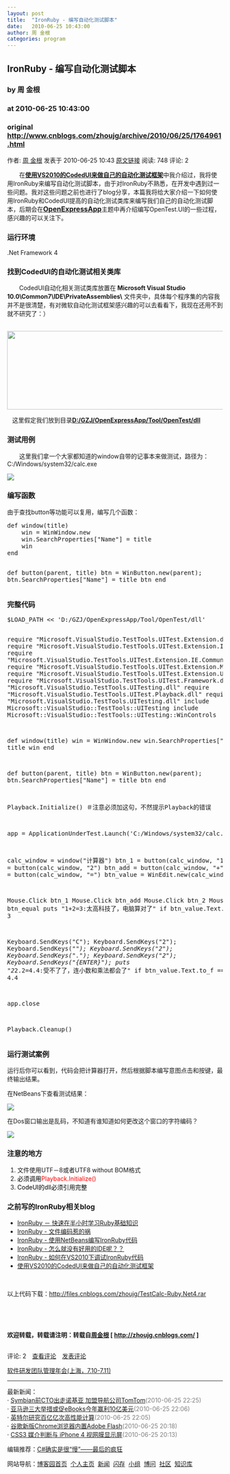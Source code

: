 ```yaml
---
layout: post
title:  "IronRuby - 编写自动化测试脚本"
date:   2010-06-25 10:43:00
author: 周 金根
categories: program
---
```


## IronRuby - 编写自动化测试脚本
### by 周 金根
### at 2010-06-25 10:43:00
### original <http://www.cnblogs.com/zhoujg/archive/2010/06/25/1764961.html>

<p><a href="http://www.cnblogs.com/zhoujg/"><img src="http://pic.cnblogs.com/face/u14032.jpg" alt="" border="0"></a><br>作者: <a href="http://www.cnblogs.com/zhoujg/">周 金根</a> 发表于 2010-06-25 10:43 <a href="http://www.cnblogs.com/zhoujg/archive/2010/06/25/1764961.html">原文链接</a> 阅读: 748 评论: 2</p><p>　　在<b><a href="http://www.cnblogs.com/zhoujg/archive/2010/06/11/1756514.html">使用VS2010的CodedUI来做自己的自动化测试框架</a></b>中我介绍过，我将使用IronRuby来编写自动化测试脚本，由于对IronRuby不熟悉，在开发中遇到过一些问题。我对这些问题之前也进行了blog分享，本篇我将给大家介绍一下如何使用IronRuby和CodedUI提高的自动化测试类库来编写我们自己的自动化测试脚本，后期会在<span style="font-size:12pt"><b><a href="http://openexpressapp.codeplex.com/">OpenExpressApp</a></b></span>主题中再介绍编写OpenTest.UI的一些过程，感兴趣的可以关注下。</p>
<h3>运行环境</h3>
<p>.Net Framework 4</p>
<h3>找到CodedUI的自动化测试相关类库</h3>
<p>　　CodedUI自动化相关测试类库放置在<b> Microsoft Visual Studio 10.0\Common7\IDE\PrivateAssemblies\</b> 文件夹中，具体每个程序集的内容我并不是很清楚，有对微软自动化测试框架感兴趣的可以去看看下，我现在还用不到就不研究了：）</p>
<p><br><img src="http://pic002.cnblogs.com/img/zhoujg/201006/2010061116474526.jpg" height="183" width="515"></p>
<p>   这里假定我们放到目录<span style="text-decoration:underline"><b>D:/GZJ/OpenExpressApp/Tool/OpenTest/dll</b></span></p>
<h3>测试用例</h3>
<p>　　这里我们拿一个大家都知道的window自带的记事本来做测试，路径为：C:/Windows/system32/calc.exe</p>
<p><img src="http://pic002.cnblogs.com/img/zhoujg/201006/2010062510203913.jpg"></p>
<h3>编写函数</h3>
<p>由于查找button等功能可以复用，编写几个函数：</p>
<p>
<pre>def window(title)
	win = WinWindow.new
	win.SearchProperties["Name"] = title
	win
end

def button(parent, title)
	btn  = WinButton.new(parent);
	btn.SearchProperties["Name"] = title
	btn
end
</pre>
</p>
<h3>完整代码</h3>
<p>
<pre>$LOAD_PATH &lt;&lt; &#39;D:/GZJ/OpenExpressApp/Tool/OpenTest/dll&#39;

require &quot;Microsoft.VisualStudio.TestTools.UITest.Extension.dll&quot;
require &quot;Microsoft.VisualStudio.TestTools.UITest.Extension.IE.dll&quot;
require &quot;Microsoft.VisualStudio.TestTools.UITest.Extension.IE.Communication.Interop.dll&quot;
require &quot;Microsoft.VisualStudio.TestTools.UITest.Extension.MSAA.dll&quot;
require &quot;Microsoft.VisualStudio.TestTools.UITest.Extension.Uia.dll&quot;
require &quot;Microsoft.VisualStudio.TestTools.UITest.Framework.dll&quot;
require &quot;Microsoft.VisualStudio.TestTools.UITesting.dll&quot;
require &quot;Microsoft.VisualStudio.TestTools.UITest.Playback.dll&quot;
require &quot;Microsoft.VisualStudio.TestTools.UITesting.dll&quot;
include Microsoft::VisualStudio::TestTools::UITesting
include Microsoft::VisualStudio::TestTools::UITesting::WinControls

def window(title)
	win = WinWindow.new
	win.SearchProperties[&quot;Name&quot;] = title
	win
end

def button(parent, title)
	btn  = WinButton.new(parent);
	btn.SearchProperties[&quot;Name&quot;] = title
	btn
end

Playback.Initialize()  ＃注意必须加这句，不然提示Playback的错误

app = ApplicationUnderTest.Launch(&#39;C:/Windows/system32/calc.exe&#39;)

calc_window = window(&quot;计算器&quot;)
btn_1 = button(calc_window, &quot;1&quot;)
btn_2 = button(calc_window, &quot;2&quot;)
btn_add = button(calc_window, &quot;+&quot;)
btn_equal = button(calc_window, &quot;=&quot;)
btn_value = WinEdit.new(calc_window)

Mouse.Click btn_1
Mouse.Click btn_add
Mouse.Click btn_2
Mouse.Click btn_equal
puts &quot;1+2=3:太高科技了，电脑算对了&quot; if btn_value.Text.to_i  == 3


Keyboard.SendKeys(&quot;C&quot;);
Keyboard.SendKeys(&quot;2&quot;);
Keyboard.SendKeys(&quot;*&quot;);
Keyboard.SendKeys(&quot;2&quot;);
Keyboard.SendKeys(&quot;.&quot;);
Keyboard.SendKeys(&quot;2&quot;);
Keyboard.SendKeys(&quot;{ENTER}&quot;);
puts &quot;2*2.2=4.4:受不了了，连小数和乘法都会了&quot; if btn_value.Text.to_f  == 4.4

app.close

Playback.Cleanup()
</pre>
</p>
<h3>运行测试案例</h3>
<p>运行后你可以看到，代码会把计算器打开，然后根据脚本编写意图点击和按键，最终输出结果。</p>
<p>在NetBeans下查看测试结果：</p>
<p><img src="http://pic002.cnblogs.com/img/zhoujg/201006/2010062510300729.jpg"></p>
<p>在Dos窗口输出是乱码，不知道有谁知道如何更改这个窗口的字符编码？</p>
<p><img src="http://pic002.cnblogs.com/img/zhoujg/201006/2010062510395795.jpg"></p>
<h3>注意的地方</h3>
<ol>
<li>文件使用UTF－8或者UTF8 without BOM格式<span style="color:#ff0000"> </span></li>
<li><span style="color:#ff0000"><span style="color:#000000">必须调用</span>Playback.Initialize()</span></li>
<li><span style="color:#ff0000"><span style="color:#000000">CodeUI的dll必须引用完整</span></span></li>
</ol>
<h3>之前写的IronRuby相关blog</h3>
<ul>
<li><a href="http://www.cnblogs.com/zhoujg/archive/2010/06/24/1762981.html">IronRuby － 快速在半小时学习Ruby基础知识</a></li>
<li><a href="http://www.cnblogs.com/zhoujg/archive/2010/06/23/1763521.html">IronRuby - 文件编码惹的祸</a></li>
<li><a href="http://www.cnblogs.com/zhoujg/archive/2010/06/23/1763866.html">IronRuby - 使用NetBeans编写IronRuby代码</a></li>
<li><a href="http://www.cnblogs.com/zhoujg/archive/2010/06/13/1758024.html">IronRuby - 怎么就没有好用的IDE呢？？</a></li>
<li><a href="http://www.cnblogs.com/zhoujg/archive/2010/06/11/1756517.html">IronRuby - 如何在VS2010下调试IronRuby代码</a></li>
<li><a href="http://www.cnblogs.com/zhoujg/archive/2010/06/11/1756514.html">使用VS2010的CodedUI来做自己的自动化测试框架</a></li>
</ul>
<p> </p>
<p>以上代码下载：<a href="http://files.cnblogs.com/zhoujg/TestCalc-Ruby.Net4.rar">http://files.cnblogs.com/zhoujg/TestCalc-Ruby.Net4.rar</a></p>
<p> </p>
<p> </p>
<p><b>欢迎转载，转载请注明：转载自</b><b><a href="http://zhoujg.cnblogs.com/">周金根</a> [ <a href="http://zhoujg.cnblogs.com/">http://zhoujg.cnblogs.com/</a> ]</b></p><img src="http://www.cnblogs.com/zhoujg/aggbug/1764961.html?type=1" width="1" height="1" alt=""><p>评论: 2　<a href="http://www.cnblogs.com/zhoujg/archive/2010/06/25/1764961.html#pagedcomment">查看评论</a>　<a href="http://www.cnblogs.com/zhoujg/archive/2010/06/25/1764961.html#commentform">发表评论</a></p><p><a href="http://a4.yeshj.com/rd/35451/">软件研发团队管理年会(上海，7.10-7.11)</a></p><hr><p>最新新闻：<br>· <a href="http://news.cnblogs.com/n/67007/">Symbian前CTO出走诺基亚 加盟导航公司TomTom</a><span style="color:gray">(2010-06-25 22:25)</span><br>· <a href="http://news.cnblogs.com/n/67006/">亚马逊三大举措或促eBooks今年赢利10亿美元</a><span style="color:gray">(2010-06-25 22:06)</span><br>· <a href="http://news.cnblogs.com/n/67005/">英特尔研究百亿亿次高性能计算</a><span style="color:gray">(2010-06-25 22:05)</span><br>· <a href="http://news.cnblogs.com/n/67004/">谷歌新版Chrome浏览器内置Adobe Flash</a><span style="color:gray">(2010-06-25 20:18)</span><br>· <a href="http://news.cnblogs.com/n/67003/">CSS3 媒介判断与 iPhone 4 视网膜显示屏</a><span style="color:gray">(2010-06-25 20:13)</span><br></p><p>编辑推荐：<a href="http://www.cnblogs.com/sumtec/archive/2010/06/25/1764838.html">C#确实是很“慢”——最后的疯狂</a><br></p><p>网站导航：<a href="http://www.cnblogs.com">博客园首页</a>  <a href="http://home.cnblogs.com/">个人主页</a>  <a href="http://news.cnblogs.com">新闻</a>  <a href="http://home.cnblogs.com/ing/">闪存</a>  <a href="http://home.cnblogs.com/group/">小组</a>  <a href="http://space.cnblogs.com/q/">博问</a>  <a href="http://space.cnblogs.com">社区</a>  <a href="http://kb.cnblogs.com">知识库</a></p>